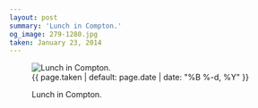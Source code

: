 ```yaml
---
layout: post
summary: 'Lunch in Compton.'
og_image: 279-1280.jpg
taken: January 23, 2014
---
```


<figure class="post" data-src="{{ site.assets_url }}/{{ page.og_image }}">
<img alt="Lunch in Compton." sizes="(min-width: 700px) 50vw, calc(100vw - 2rem)" src="{{ site.assets_url }}/279-640.jpg" srcset="{{ site.assets_url }}/279-1280.jpg 1280w, {{ site.assets_url }}/279-960.jpg 960w, {{ site.assets_url }}/279-640.jpg 640w, {{ site.assets_url }}/279-320.jpg 320w"/>
<figcaption>
<time>{{ page.taken | default: page.date | date: "%B %-d, %Y" }}</time>
<p>Lunch in Compton.</p>
</figcaption>
</figure>

